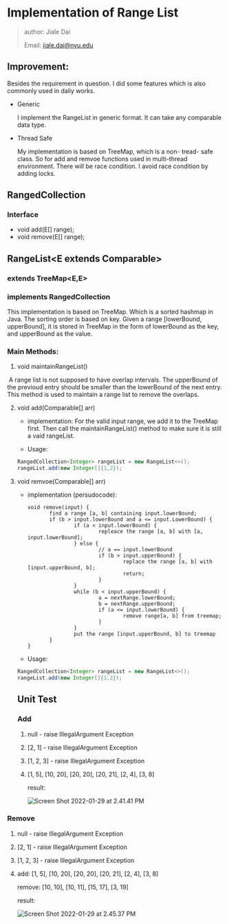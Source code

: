# Implementation of Range List

> author: Jiale Dai
>
> Email: jiale.dai@nyu.edu

## Improvement:

Besides the requirement in question. I did some features which is also commonly used in daliy works.

- Generic

  I implement the RangeList in generic format. It can take any comparable data type.

- Thread Safe

  My implementation is based on TreeMap, which is a non- tread- safe class. So for add and remvoe functions used in multi-thread environment. There will be race condition. I avoid race condition by adding locks.

## RangedCollection

### Interface

- void add(E[] range);
- void remove(E[] range);

## RangeList&lt;E extends Comparable&gt;

### extends TreeMap<E,E>

### implements RangedCollection

This implementation is based on TreeMap. Which is a sorted hashmap in Java. The sorting order is based on key. Given a range [lowerBound, upperBound], it is stored in TreeMap in the form of lowerBound as the key, and upperBound as the value.

### Main Methods:

1. void maintainRangeList()

​		A range list is not supposed to have overlap intervals. The upperBound of the previoud entry should be smaller than the lowerBound of the next entry. This method is used to maintain a range list to remove the overlaps.

2. void add(Comparable[] arr)

   - implementation: For the valid input range, we add it to the TreeMap first. Then call the maintainRangeList() method to make sure it is still a vaid rangeList.

   - Usage:

   ```java
   RangedCollection<Integer> rangeList = new RangeList<>();
   rangeList.add(new Integer[]{1,2});
   ```

3. void remvoe(Comparable[]  arr)

   - implementation (persudocode):

     ```
     void remove(input) {
     		find a range [a, b] containing input.lowerBound;
     		if (b > input.lowerBound and a <= input.LowerBound) {
     				if (a < input.lowerBound) {
     						repleace the range [a, b] with [a, input.lowerBound];
     				} else {
     						// a == input.lowerBound
     						if (b > input.upperBound) {
     								replace the range [a, b] with [input.upperBound, b];
     								return;
     						}
     				}
     				while (b < input.upperBound) {
     						a = nextRange.lowerBound;
     						b = nextRange.upperBound;
     						if (a <= input.lowerBound) {
     								remove range[a, b] from treemap;
     						}
     				}
     				put the range [input.upperBound, b] to treemap
     		}
     }
     ```

   - Usage:

   ```java
   RangedCollection<Integer> rangeList = new RangeList<>();
   rangeList.add(new Integer[]{1,2});
   ```

   ## Unit Test

   ### Add

   1. null - raise IllegalArgument Exception

   2. [2, 1] - raise IllegalArgument Exception

   3. [1, 2, 3] - raise IllegalArgument Exception

   4. [1, 5], [10, 20], [20, 20], [20, 21], [2, 4], [3, 8]

      result:

      ![Screen Shot 2022-01-29 at 2.41.41 PM](https://tva1.sinaimg.cn/large/008i3skNgy1gyv5ygb356j30u00v1tbt.jpg)

### Remove

1. null - raise IllegalArgument Exception

2. [2, 1] - raise IllegalArgument Exception

3. [1, 2, 3] - raise IllegalArgument Exception

4. add: [1, 5], [10, 20], [20, 20], [20, 21], [2, 4], [3, 8]

   remove: [10, 10], [10, 11], [15, 17], [3, 19]

   result:

   ![Screen Shot 2022-01-29 at 2.45.37 PM](https://tva1.sinaimg.cn/large/008i3skNgy1gyv61w079pj30ty0hi758.jpg)
